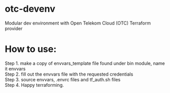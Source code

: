 # otc-devenv
Modular dev environment with Open Telekom Cloud (OTC) Terraform provider

# How to use:

Step 1. make a copy of envvars_template file found under bin module, name it envvars  
Step 2. fill out the envvars file with the requested credentials  
Step 3. source envvars, .envrc files and tf_auth.sh files  
Step 4. Happy terraforming.  

